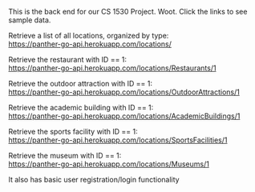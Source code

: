 This is the back end for our CS 1530 Project. Woot.
Click the links to see sample data.

Retrieve a list of all locations, organized by type:  
https://panther-go-api.herokuapp.com/locations/  

Retrieve the restaurant with ID == 1:  
https://panther-go-api.herokuapp.com/locations/Restaurants/1  

Retrieve the outdoor attraction with ID == 1:  
https://panther-go-api.herokuapp.com/locations/OutdoorAttractions/1  

Retrieve the academic building with ID == 1:  
https://panther-go-api.herokuapp.com/locations/AcademicBuildings/1  

Retrieve the sports facility with ID == 1:  
https://panther-go-api.herokuapp.com/locations/SportsFacilities/1  

Retrieve the museum with ID == 1:  
https://panther-go-api.herokuapp.com/locations/Museums/1  

It also has basic user registration/login functionality
